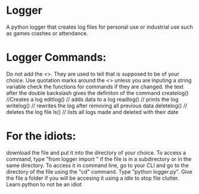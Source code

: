 # Logger
A python logger that creates log files for personal use or industrial use such as games crashes or attendance.
# Logger Commands:
Do not add the <>. They are used to tell that is supposed to be of your choice.
Use quotation marks around the <> unless you are inputing a string variable
check the functions for commands if they are changed.
the text after the double backslash gives the definiton of the command
createlog(<logname>) //Creates a log
editlog(<logname>) // adds data to a log
readlog(<logname>) // prints the log
writelog(<logname>) // rewrites the log after removing all previous data
deletelog(<logname>) // deletes the log file
ls() // lists all logs made and deleted with their date

# For the idiots: 
download the file and put it into the directory of your choice.
To access a command, type "from logger import <command-name>" if the file is in a subdirectory or in the same directory.
To access it in command line, go to your CLI and go to the directory of the file using the "cd" command. Type "python logger.py".
Give the file a folder if you will be accesing it using a idle to stop file clutter.
Learn python to not be an idiot
